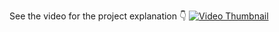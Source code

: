 See the video for the project explanation 👇
[![Video Thumbnail](https://img.youtube.com/vi/vsrKThA9M7U/0.jpg)](https://www.youtube.com/watch?v=vsrKThA9M7U)
